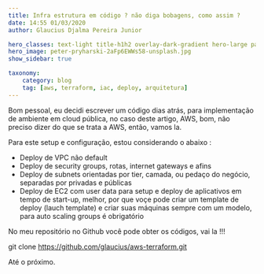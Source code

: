 ```yaml
---
title: Infra estrutura em código ? não diga bobagens, como assim ?
date: 14:55 01/03/2020
author: Glaucius Djalma Pereira Junior

hero_classes: text-light title-h1h2 overlay-dark-gradient hero-large parallax
hero_image: peter-pryharski-2aFp6EWWs58-unsplash.jpg
show_sidebar: true

taxonomy:
    category: blog
    tag: [aws, terraform, iac, deploy, arquitetura]
---
```


Bom pessoal, eu decidi escrever um código dias atrás, para implementação de ambiente em cloud pública, no caso deste artigo, AWS, bom, não preciso dizer do que se trata a AWS, então, vamos la.

Para este setup e configuração, estou considerando o abaixo :

- Deploy de VPC não default
- Deploy de security groups, rotas, internet gateways e afins
- Deploy de subnets orientadas por tier, camada, ou pedaço do negócio, separadas por privadas e 
públicas
- Deploy de EC2 com user data para setup e deploy de aplicativos em tempo de start-up, melhor, por que voçe pode criar um template de deploy (lauch template) e criar suas máquinas sempre com um modelo, para auto scaling groups é obrigatório

No meu repositório no Github você pode obter os códigos, vai la !!!

git clone https://github.com/glaucius/aws-terraform.git

Até o próximo.
